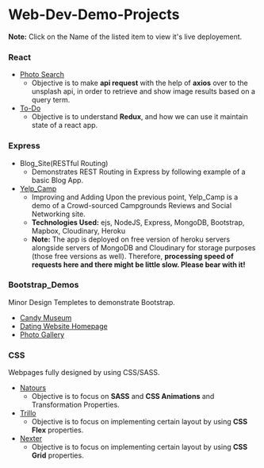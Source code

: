 # Web-Dev-Demo-Projects

**Note:** Click on the Name of the listed item to view it's live deployement.

### React

- [Photo Search](https://react-search-photo-app.netlify.app/)
  - Objective is to make **api request** with the help of **axios** over to the unsplash api, in order to retrieve and show image results based on a query term.
- [To-Do](https://react-redux-to-do-demo.netlify.app/)
  - Objective is to understand **Redux**, and how we can use it maintain state of a react app.

### Express

- Blog_Site(RESTful Routing)
  - Demonstrates REST Routing in Express by following example of a basic Blog App.
- [Yelp_Camp](https://prac-yelpcamp.herokuapp.com/)
  - Improving and Adding Upon the previous point, Yelp_Camp is a demo of a Crowd-sourced Campgrounds Reviews and Social Networking site.
  - **Technologies Used:** ejs, NodeJS, Express, MongoDB, Bootstrap, Mapbox, Cloudinary, Heroku
  - **Note:** The app is deployed on free version of heroku servers alongside servers of MongoDB and Cloudinary for storage purposes (those free versions as well). Therefore, **processing speed of requests here and there might be little slow. Please bear with it!**

### Bootstrap_Demos

Minor Design Templetes to demonstrate Bootstrap.

- [Candy Museum](https://candy-museum-demo.netlify.app/)
- [Dating Website Homepage](https://bootstrap-homepage-demo.netlify.app/)
- [Photo Gallery](https://simple-photogallery-demo.netlify.app/)

### CSS

Webpages fully designed by using CSS/SASS.

- [Natours](https://css-animation-and-sass-demo.netlify.app/)
  - Objective is to focus on **SASS** and **CSS Animations** and Transformation Properties.
- [Trillo](https://css-flexbox-demo.netlify.app/)
  - Objective is to focus on implementing certain layout by using **CSS Flex** properties.
- [Nexter](https://css-grid-demo.netlify.app/)
  - Objective is to focus on implementing certain layout by using **CSS Grid** properties.
